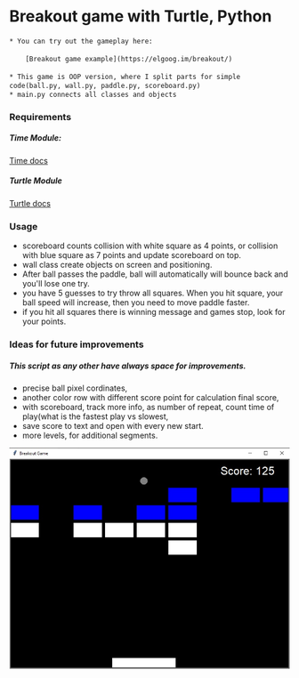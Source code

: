 # Breakout game with Turtle, Python

    * You can try out the gameplay here:

        [Breakout game example](https://elgoog.im/breakout/)
    
    * This game is OOP version, where I split parts for simple code(ball.py, wall.py, paddle.py, scoreboard.py)
    * main.py connects all classes and objects

### Requirements

##### Time Module:

[Time docs](https://docs.python.org/3/library/time.html)

##### Turtle Module
[Turtle docs](https://docs.python.org/3/library/turtle.html)

### Usage

* scoreboard counts collision with white square as 4 points, 
  or collision with blue square as 7 points and update scoreboard on top.
* wall class create objects on screen and positioning.
* After ball passes the paddle, ball will automatically will bounce back and you'll lose one try.
* you have 5 guesses to try throw all squares. When you hit square, your ball speed will increase, 
  then you need to move paddle faster.
* if you hit all squares there is winning message and games stop, look for your points.
    
    
### Ideas for future improvements

##### This script as any other have always space for improvements.
    
* precise ball pixel cordinates,
* another color row with different score point for calculation final score,
* with scoreboard, track more info, as number of repeat, count time of play(what is the fastest play vs slowest,
* save score to text and open with every new start.
* more levels, for additional segments.

![Example GUI](https://github.com/cheroboolo/breakout/blob/master/breakout-img.jpg?raw=true "Title")